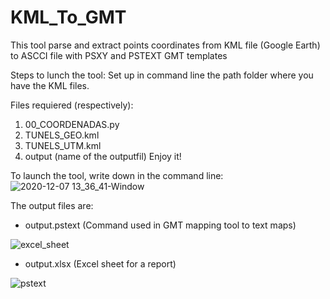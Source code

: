 # KML_To_GMT
This tool parse and extract points coordinates from KML file (Google Earth) to ASCCI file with PSXY and PSTEXT GMT templates

Steps to lunch the tool:
Set up in command line the path folder where you have the KML files.

Files requiered (respectively):
1. 00_COORDENADAS.py
2. TUNELS_GEO.kml
3. TUNELS_UTM.kml
4. output (name of the outputfil)
Enjoy it!

To launch the tool, write down in the command line:
![2020-12-07 13_36_41-Window](https://user-images.githubusercontent.com/52880203/101357547-df27a080-3899-11eb-83ae-dcd953f810ca.png)

The output files are: 
- output.pstext (Command used in GMT mapping tool to text maps)

![excel_sheet](https://user-images.githubusercontent.com/52880203/101357293-8821cb80-3899-11eb-95f7-9f3e11999ccb.png)

- output.xlsx (Excel sheet for a report)

![pstext](https://user-images.githubusercontent.com/52880203/101357820-42193780-389a-11eb-870d-53d227c68fb2.png)


